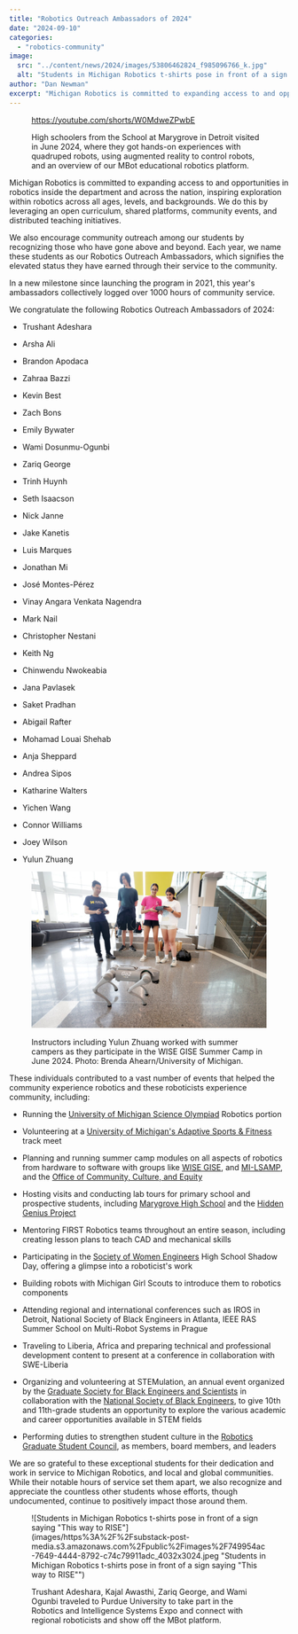 ```yaml
---
title: "Robotics Outreach Ambassadors of 2024"
date: "2024-09-10"
categories: 
  - "robotics-community"
image: 
  src: "../content/news/2024/images/53806462824_f985096766_k.jpg"
  alt: "Students in Michigan Robotics t-shirts pose in front of a sign saying 'This way to RISE'"
author: "Dan Newman"
excerpt: "Michigan Robotics is committed to expanding access to and opportunities in robotics inside the department and across the nation, inspiring exploration within robotics across all ages, levels, and backgrounds."
---
```


<figure>

https://youtube.com/shorts/W0MdweZPwbE

<figcaption>

High schoolers from the School at Marygrove in Detroit visited in June 2024, where they got hands-on experiences with quadruped robots, using augmented reality to control robots, and an overview of our MBot educational robotics platform.

</figcaption>



</figure>

Michigan Robotics is committed to expanding access to and opportunities in robotics inside the department and across the nation, inspiring exploration within robotics across all ages, levels, and backgrounds. We do this by leveraging an open curriculum, shared platforms, community events, and distributed teaching initiatives.

We also encourage community outreach among our students by recognizing those who have gone above and beyond. Each year, we name these students as our Robotics Outreach Ambassadors, which signifies the elevated status they have earned through their service to the community.

In a new milestone since launching the program in 2021, this year's ambassadors collectively logged over 1000 hours of community service.

<!--more-->

We congratulate the following Robotics Outreach Ambassadors of 2024:

- Trushant Adeshara

- Arsha Ali

- Brandon Apodaca

- Zahraa Bazzi

- Kevin Best

- Zach Bons

- Emily Bywater

- Wami Dosunmu-Ogunbi

- Zariq George

- Trinh Huynh

- Seth Isaacson

- Nick Janne

- Jake Kanetis

- Luis Marques

- Jonathan Mi

- José Montes-Pérez

- Vinay Angara Venkata Nagendra

- Mark Nail

- Christopher Nestani

- Keith Ng

- Chinwendu Nwokeabia

- Jana Pavlasek

- Saket Pradhan

- Abigail Rafter

- Mohamad Louai Shehab

- Anja Sheppard

- Andrea Sipos

- Katharine Walters

- Yichen Wang

- Connor Williams

- Joey Wilson

- Yulun Zhuang

<figure>

![Two camp counselors and two summer campers stand in front of a quadruped robot in the Ford Robotics Building.](images/53806462824_f985096766_k-1024x683.jpg)

<figcaption>

Instructors including Yulun Zhuang worked with summer campers as they participate in the WISE GISE Summer Camp in June 2024. Photo: Brenda Ahearn/University of Michigan.

</figcaption>

</figure>

These individuals contributed to a vast number of events that helped the community experience robotics and these roboticists experience community, including:

- Running the [University of Michigan Science Olympiad](https://www.umichscioly.org) Robotics portion

- Volunteering at a [University of Michigan's Adaptive Sports & Fitness](https://ssd.umich.edu/adaptive-sports) track meet

- Planning and running summer camp modules on all aspects of robotics from hardware to software with groups like [WISE GISE](https://wise.umich.edu/k-12-families-educators/wise-gise/), and [MI-LSAMP](https://sites.marsal.umich.edu/drpp/michigan-louis-stokes-alliance-for-minority-participation/), and the [Office of Community, Culture, and Equity](https://culture.engin.umich.edu/k-12/engineering-onramp-overview/)

- Hosting visits and conducting lab tours for primary school and prospective students, including [Marygrove High School](https://www.detroitk12.org/marygrove) and the [Hidden Genius Project](https://www.hiddengeniusproject.org)

- Mentoring FIRST Robotics teams throughout an entire season, including creating lesson plans to teach CAD and mechanical skills

- Participating in the [Society of Women Engineers](https://www.sweumich.org) High School Shadow Day, offering a glimpse into a roboticist's work

- Building robots with Michigan Girl Scouts to introduce them to robotics components

- Attending regional and international conferences such as IROS in Detroit, National Society of Black Engineers in Atlanta, IEEE RAS Summer School on Multi-Robot Systems in Prague

- Traveling to Liberia, Africa and preparing technical and professional development content to present at a conference in collaboration with SWE-Liberia

- Organizing and volunteering at STEMulation, an annual event organized by the [Graduate Society for Black Engineers and Scientists](https://gsbes.org) in collaboration with the [National Society of Black Engineers](https://nsbeum.weebly.com), to give 10th and 11th-grade students an opportunity to explore the various academic and career opportunities available in STEM fields

- Performing duties to strengthen student culture in the [Robotics Graduate Student Council](https://robotics.umich.edu/academics/current-students/robotics-graduate-student-council/), as members, board members, and leaders

We are so grateful to these exceptional students for their dedication and work in service to Michigan Robotics, and local and global communities. While their notable hours of service set them apart, we also recognize and appreciate the countless other students whose efforts, though undocumented, continue to positively impact those around them.

<figure>

![Students in Michigan Robotics t-shirts pose in front of a sign saying "This way to RISE"](images/https%3A%2F%2Fsubstack-post-media.s3.amazonaws.com%2Fpublic%2Fimages%2F749954ac-7649-4444-8792-c74c79911adc_4032x3024.jpeg "Students in Michigan Robotics t-shirts pose in front of a sign saying "This way to RISE"")

<figcaption>

Trushant Adeshara, Kajal Awasthi, Zariq George, and Wami Ogunbi traveled to Purdue University to take part in the Robotics and Intelligence Systems Expo and connect with regional roboticists and show off the MBot platform.

</figcaption>

</figure>
